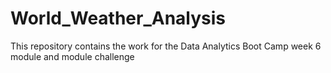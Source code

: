 # World_Weather_Analysis

This repository contains the work for the Data Analytics Boot Camp week 6 module and module challenge